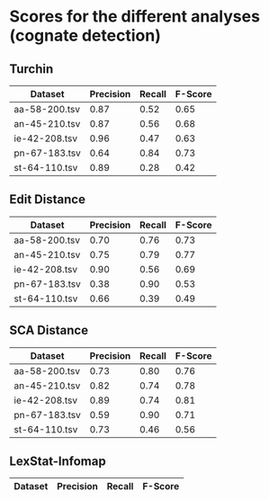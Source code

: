 # Scores for the different analyses (cognate detection)

## Turchin

Dataset | Precision | Recall | F-Score
--- | --- | --- | ---
aa-58-200.tsv | 0.87 | 0.52 | 0.65
an-45-210.tsv | 0.87 | 0.56 | 0.68
ie-42-208.tsv | 0.96 | 0.47 | 0.63
pn-67-183.tsv | 0.64 | 0.84 | 0.73
st-64-110.tsv | 0.89 | 0.28 | 0.42

## Edit Distance

Dataset | Precision | Recall | F-Score
--- | --- | --- | ---
aa-58-200.tsv | 0.70 | 0.76 | 0.73
an-45-210.tsv | 0.75 | 0.79 | 0.77 
ie-42-208.tsv | 0.90 | 0.56 | 0.69 
pn-67-183.tsv | 0.38 | 0.90 | 0.53 
st-64-110.tsv | 0.66 | 0.39 | 0.49

## SCA Distance 

Dataset | Precision | Recall | F-Score
--- | --- | --- | ---
aa-58-200.tsv | 0.73 | 0.80 | 0.76
an-45-210.tsv | 0.82 | 0.74 | 0.78
ie-42-208.tsv | 0.89 | 0.74 | 0.81
pn-67-183.tsv | 0.59 | 0.90 | 0.71
st-64-110.tsv | 0.73 | 0.46 | 0.56  


## LexStat-Infomap

Dataset | Precision | Recall | F-Score
--- | --- | --- | ---

